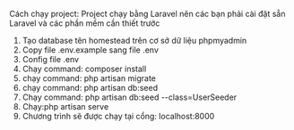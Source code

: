 Cách chạy project:
Project chạy bằng Laravel nên các bạn phải cài đặt sẵn Laravel và các phần mềm cần thiết trước
1. Tạo database tên homestead trên cơ sở dữ liệu phpmyadmin
2. Copy file .env.example sang file .env
3. Config file .env
4. Chạy command: composer install
4. chạy command: php artisan migrate
5. chạy command: php artisan db:seed
6. Chạy command: php artisan db:seed --class=UserSeeder
7. Chạy:php artisan serve
8. Chương trình sẽ được chạy tại cổng: localhost:8000
